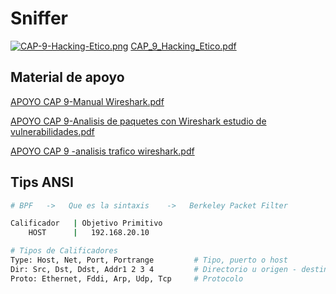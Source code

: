 # Sniffer

[![CAP-9-Hacking-Etico.png](https://i.postimg.cc/s2v2JQ49/CAP-9-Hacking-Etico.png)](https://postimg.cc/061xkN3b)
[CAP_9_Hacking_Etico.pdf](https://github.com/OmarVillaWolf/Writeups-eJPTv2-eWPT-eCPPTv2-PNPT-CEH/files/11877964/CAP_9_Hacking_Etico.pdf)

## Material de apoyo

[APOYO CAP 9-Manual Wireshark.pdf](https://github.com/OmarVillaWolf/Writeups-eJPTv2-eWPT-eCPPTv2-PNPT-CEH/files/11920017/APOYO.CAP.9-Manual.Wireshark.pdf)

[APOYO CAP 9-Analisis de paquetes con Wireshark estudio de vulnerabilidades.pdf](https://github.com/OmarVillaWolf/Writeups-eJPTv2-eWPT-eCPPTv2-PNPT-CEH/files/11920016/APOYO.CAP.9-Analisis.de.paquetes.con.Wireshark.estudio.de.vulnerabilidades.pdf)

[APOYO CAP 9 -analisis trafico wireshark.pdf](https://github.com/OmarVillaWolf/Writeups-eJPTv2-eWPT-eCPPTv2-PNPT-CEH/files/11920015/APOYO.CAP.9.-analisis.trafico.wireshark.pdf)

## Tips ANSI

```bash 
# BPF   ->   Que es la sintaxis    ->   Berkeley Packet Filter

Calificador   | Objetivo Primitivo  
    HOST      |   192.168.20.10

# Tipos de Calificadores 
Type: Host, Net, Port, Portrange         # Tipo, puerto o host
Dir: Src, Dst, Ddst, Addr1 2 3 4         # Directorio u origen - destino
Proto: Ethernet, Fddi, Arp, Udp, Tcp     # Protocolo
```